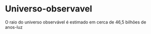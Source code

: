 # Universo-observavel
O raio do universo observável é estimado em cerca de 46,5 bilhões de anos-luz
